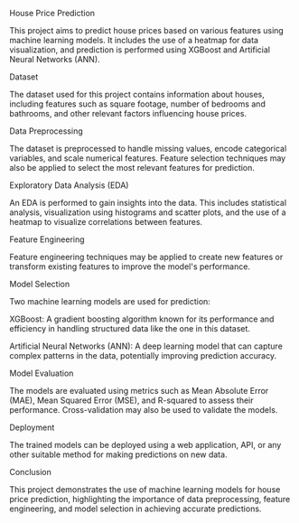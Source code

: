 


House Price Prediction

This project aims to predict house prices based on various features using machine learning models. It includes the use of a heatmap for data visualization, and prediction is performed using XGBoost and Artificial Neural Networks (ANN).

Dataset

The dataset used for this project contains information about houses, including features such as square footage, number of bedrooms and bathrooms, and other relevant factors influencing house prices.

Data Preprocessing

The dataset is preprocessed to handle missing values, encode categorical variables, and scale numerical features. Feature selection techniques may also be applied to select the most relevant features for prediction.

Exploratory Data Analysis (EDA)

An EDA is performed to gain insights into the data. This includes statistical analysis, visualization using histograms and scatter plots, and the use of a heatmap to visualize correlations between features.

Feature Engineering

Feature engineering techniques may be applied to create new features or transform existing features to improve the model's performance.

Model Selection

Two machine learning models are used for prediction:

XGBoost: A gradient boosting algorithm known for its performance and efficiency in handling structured data like the one in this dataset.

Artificial Neural Networks (ANN): A deep learning model that can capture complex patterns in the data, potentially improving prediction accuracy.

Model Evaluation

The models are evaluated using metrics such as Mean Absolute Error (MAE), Mean Squared Error (MSE), and R-squared to assess their performance. Cross-validation may also be used to validate the models.

Deployment

The trained models can be deployed using a web application, API, or any other suitable method for making predictions on new data.

Conclusion

This project demonstrates the use of machine learning models for house price prediction, highlighting the importance of data preprocessing, feature engineering, and model selection in achieving accurate predictions.

